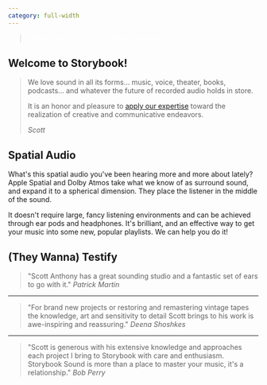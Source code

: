 ```yaml
---
category: full-width
---
```

<style>
  body {
    margin: auto 0;
  }
  main {
    margin: auto 0;
    max-width: unset;
  }
</style>
<div id=hero class="frontpage">
  <blockquote style="color:white">Where story, sound and space converge.</blockquote>
</div>

<section>
  <div class="row">
    <div class="col">
      <div class="card light">
        <h2>Welcome to Storybook! </h2>
        <div class="body white">
        <blockquote><p>We love sound in all its forms… music, voice, theater, books, podcasts… and whatever the future of
recorded audio holds in store.</p>
        <p>It is an honor and pleasure to <a href="about.html">apply our expertise</a> toward the realization of creative and communicative endeavors.</p> <cite>Scott</cite>
        </blockquote>
        </div>
      </div>
    </div>
    <div class="col">
      <div class="card teal">
        <h2>Spatial Audio</h2>
        <div class="body white">
        <p>What's this spatial audio you've been hearing more and more about lately? Apple Spatial and Dolby Atmos take what we know of as surround sound, and expand it to a spherical dimension. They place the listener in the middle of the sound.</p>
        <p>It doesn't require large, fancy listening environments and can be achieved through ear pods and headphones. It's brilliant, and an effective way to get your music into some new, popular playlists. We can help you do it!</p>
        </div>
      </div>
    </div>
    <div class="col">
      <div class="card azure">
        <h2>(They Wanna) Testify</h2>
        <div class="body white">
          <blockquote>"Scott Anthony has a great sounding studio and a fantastic set of ears to go with it."
            <cite>Patrick Martin</cite>
          </blockquote>
          <hr>
          <blockquote>"For brand new projects or restoring and remastering vintage tapes  the knowledge, art and sensitivity to detail Scott  brings to his work is awe-inspiring and reassuring."
            <cite>Deena Shoshkes</cite>
          </blockquote>
          <hr>
          <blockquote>"Scott is generous with his extensive knowledge and approaches each project I bring to Storybook with care and enthusiasm. Storybook Sound is more than a place to master your music, it's a relationship."
            <cite>Bob Perry</cite>
          </blockquote>
        </div>
      </div>
    </div>
  </div>
</section>

